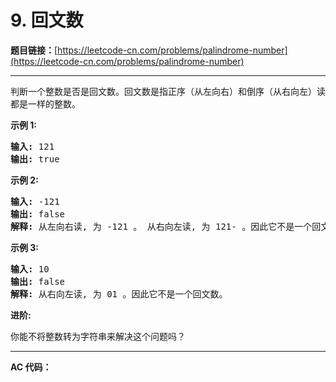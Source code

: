 # 9. 回文数

**题目链接：**[https://leetcode-cn.com/problems/palindrome-number](https://leetcode-cn.com/problems/palindrome-number)

---

<div class="content__1Y2H">
 <div class="notranslate">
  <p>判断一个整数是否是回文数。回文数是指正序（从左向右）和倒序（从右向左）读都是一样的整数。</p> 
  <p><strong>示例 1:</strong></p> 
  <pre class="language-text"><strong>输入:</strong> 121
<strong>输出:</strong> true
</pre> 
  <p><strong>示例&nbsp;2:</strong></p> 
  <pre class="language-text"><strong>输入:</strong> -121
<strong>输出:</strong> false
<strong>解释:</strong> 从左向右读, 为 -121 。 从右向左读, 为 121- 。因此它不是一个回文数。
</pre> 
  <p><strong>示例 3:</strong></p> 
  <pre class="language-text"><strong>输入:</strong> 10
<strong>输出:</strong> false
<strong>解释:</strong> 从右向左读, 为 01 。因此它不是一个回文数。
</pre> 
  <p><strong>进阶:</strong></p> 
  <p>你能不将整数转为字符串来解决这个问题吗？</p> 
 </div>
</div>

---

**AC 代码：**

```java

```